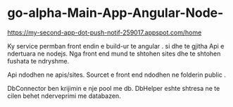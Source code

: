 # go-alpha-Main-App-Angular-Node-
https://my-second-app-dot-push-notif-259017.appspot.com/home


Ky service permban front endin e build-ur te angular . si dhe te gjitha Api e ndertuara ne nodejs.
Nga front end mund te shtohen sites dhe te shtohen fushata te ndryshme.

Api ndodhen ne apis/sites.
Sourcet e front end ndodhen ne folderin public .

DbConnector ben krijimin e nje pool me db.
DbHelper eshte shtresa ne te cilen behet nderveprimi me databazen.

